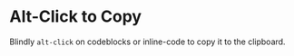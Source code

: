 # Alt-Click to Copy

Blindly `alt-click` on codeblocks or inline-code to copy it to the clipboard. 
